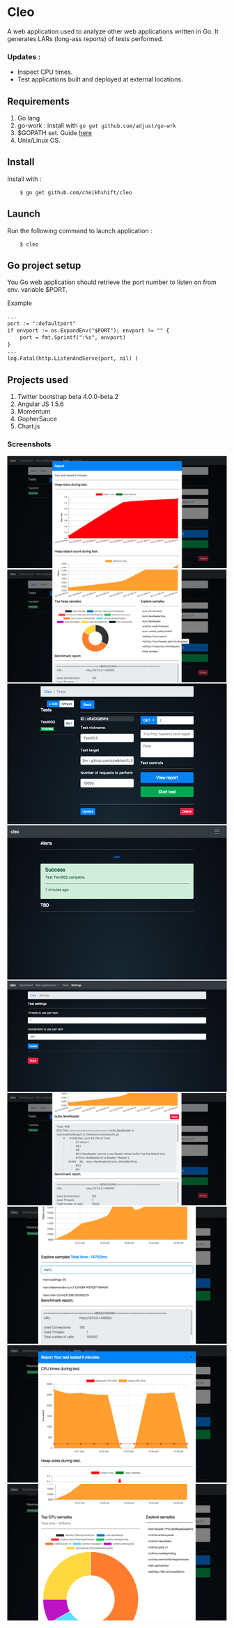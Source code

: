 # Cleo
A web application used to analyze other web applications written in Go. It generates LARs (long-ass reports) of tests performed.

### Updates :
- Inspect CPU times.
- Test applications built and deployed at external locations.

## Requirements
1. Go lang
2. go-work : install with `go get github.com/adjust/go-wrk`
3. $GOPATH set. Guide [here](https://learn-golang.com/en/getting-started/)
4. Unix/Linux OS.

## Install
Install with :
		
		$ go get github.com/cheikhshift/cleo

## Launch
Run the following command to launch application :
		
		$ cleo

## Go project setup
You Go web application should retrieve the port number to listen on from env. variable $PORT.

Example
	
	...
	port := ":defaultport"
	if envport := os.ExpandEnv("$PORT"); envport != "" {
		port = fmt.Sprintf(":%s", envport)
	}
	...
	log.Fatal(http.ListenAndServe(port, nil) )

## Projects used 
1. Twitter bootstrap beta 4.0.0-beta.2
2. Angular JS 1.5.6
3. Momentum 
4. GopherSauce
5. Chart.js

### Screenshots
![enter image description here](screens/1.png)
![enter image description here](screens/2.png)
![enter image description here](screens/3.png)
![enter image description here](screens/4.png)
![enter image description here](screens/5.png)
![enter image description here](screens/6.png)
![enter image description here](screens/7.png)
![enter image description here](screens/8.png)
![enter image description here](screens/9.png)
